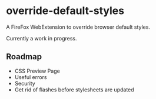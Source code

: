 # override-default-styles

A FireFox WebExtension to override browser default styles.

Currently a work in progress.

## Roadmap

+ CSS Preview Page
+ Useful errors
+ Security
+ Get rid of flashes before stylesheets are updated
